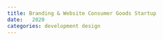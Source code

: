 ```yaml
---
title: Branding & Website Consumer Goods Startup 
date:   2020
categories: development design
---
```




